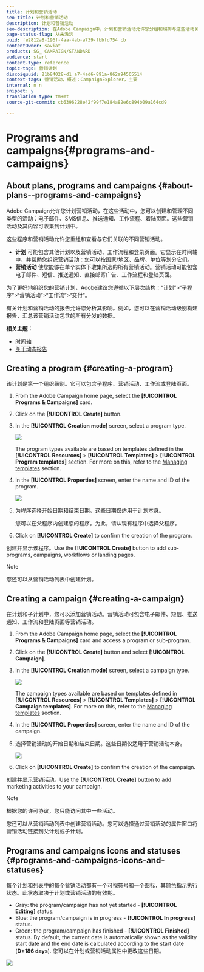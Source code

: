 ```yaml
---
title: 计划和营销活动
seo-title: 计划和营销活动
description: 计划和营销活动
seo-description: 在Adobe Campaign中，计划和营销活动允许您分组和编排与这些活动关联的不同营销活动。有关计划和营销活动的报告允许您分析其影响。
page-status-flag: 从未激活
uuid: fe2812a8-196f-4aa-4ab-a739-fbbfd754 cb
contentOwner: saviat
products: SG_ CAMPAIGN/STANDARD
audience: start
content-type: reference
topic-tags: 营销计划
discoiquuid: 21b84028-d1 a7-4ad6-891a-862a94565514
context-tags: 营销活动，概述；CampaignExplorer，主要
internal: n n
snippet: y
translation-type: tm+mt
source-git-commit: cb6396228e42f99f7e184a82e6c894b09a164cd9

---
```



# Programs and campaigns{#programs-and-campaigns}

## About plans, programs and campaigns {#about-plans--programs-and-campaigns}

Adobe Campaign允许您计划营销活动，在这些活动中，您可以创建和管理不同类型的活动：电子邮件、SMS信息、推送通知、工作流程、着陆页面。这些营销活动及其内容可收集到计划中。

这些程序和营销活动允许您重组和查看与它们关联的不同营销活动。

* **计划** 可能包含其他计划以及营销活动、工作流程和登录页面。它显示在时间轴中，并帮助您组织营销活动：您可以按国家/地区、品牌、单位等划分它们。
* **营销活动** 使您能够在单个实体下收集所选的所有营销活动。营销活动可能包含电子邮件、短信、推送通知、直接邮寄广告、工作流程和登陆页面。

为了更好地组织您的营销计划，Adobe建议您遵循以下层次结构：“计划”&gt;“子程序”&gt;“营销活动”&gt;“工作流”&gt;“交付”。

有关计划和营销活动的报告允许您分析其影响。例如，您可以在营销活动级别构建报告，汇总该营销活动包含的所有分发的数据。

**相关主题：**

* [时间轴](../../start/using/timeline.md)
* [关于动态报告](../../reporting/using/about-dynamic-reports.md)

## Creating a program {#creating-a-program}

该计划是第一个组织级别。它可以包含子程序、营销活动、工作流或登陆页面。

1. From the Adobe Campaign home page, select the **[!UICONTROL Programs & Campaigns]** card.
1. Click on the **[!UICONTROL Create]** button.
1. In the **[!UICONTROL Creation mode]** screen, select a program type.

   ![](assets/programs_and_campaigns_2.png)

   The program types available are based on templates defined in the **[!UICONTROL Resources]** &gt; **[!UICONTROL Templates]** &gt; **[!UICONTROL Program templates]** section. For more on this, refer to the [Managing templates](../../start/using/about-templates.md) section.

1. In the **[!UICONTROL Properties]** screen, enter the name and ID of the program.

   ![](assets/programs_and_campaigns_3.png)

1. 为程序选择开始日期和结束日期。这些日期仅适用于计划本身。

   您可以在父程序内创建您的程序。为此，请从现有程序中选择父程序。

1. Click on **[!UICONTROL Create]** to confirm the creation of the program.

创建并显示该程序。Use the **[!UICONTROL Create]** button to add sub-programs, campaigns, workflows or landing pages.

>[!NOTE]
>
>您还可以从营销活动列表中创建计划。

## Creating a campaign {#creating-a-campaign}

在计划和子计划中，您可以添加营销活动。营销活动可包含电子邮件、短信、推送通知、工作流和登陆页面等营销活动。

1. From the Adobe Campaign home page, select the **[!UICONTROL Programs & Campaigns]** card and access a program or sub-program.
1. Click on the **[!UICONTROL Create]** button and select **[!UICONTROL Campaign]**.
1. In the **[!UICONTROL Creation mode]** screen, select a campaign type.

   ![](assets/programs_and_campaigns_7.png)

   The campaign types available are based on templates defined in **[!UICONTROL Resources]** &gt; **[!UICONTROL Templates]** &gt; **[!UICONTROL Campaign templates]**. For more on this, refer to the [Managing templates](../../start/using/about-templates.md) section.

1. In the **[!UICONTROL Properties]** screen, enter the name and ID of the campaign.
1. 选择营销活动的开始日期和结束日期。这些日期仅适用于营销活动本身。

   ![](assets/programs_and_campaigns_8.png)

1. Click on **[!UICONTROL Create]** to confirm the creation of the campaign.

创建并显示营销活动。Use the **[!UICONTROL Create]** button to add marketing activities to your campaign.

>[!NOTE]
>
>根据您的许可协议，您只能访问其中一些活动。

您还可以从营销活动列表中创建营销活动。您可以选择通过营销活动的属性窗口将营销活动链接到父计划或子计划。

## Programs and campaigns icons and statuses {#programs-and-campaigns-icons-and-statuses}

每个计划和列表中的每个营销活动都有一个可视符号和一个图标，其颜色指示执行状态。此状态取决于计划或营销活动的有效期。

* Gray: the program/campaign has not yet started - **[!UICONTROL Editing]** status.
* Blue: the program/campaign is in progress - **[!UICONTROL In progress]** status.
* Green: the program/campaign has finished - **[!UICONTROL Finished]** status. By default, the current date is automatically shown as the validity start date and the end date is calculated according to the start date (**D+186 days**). 您可以在计划或营销活动属性中更改这些日期。

![](assets/programs_and_campaigns.png)

